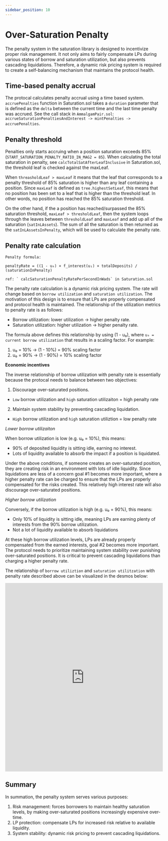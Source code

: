 ```yaml
---
sidebar_position: 10
---
```


# Over-Saturation Penalty

The penalty system in the saturation library is designed to incentivize proper risk management. It not only aims to fairly compensate LPs during various states of borrow and saturation utilization, but also prevents cascading liquidations. Therefore, a dynamic risk pricing system is required to create a self-balancing mechanism that maintains the protocol health.

## Time-based penalty accrual

The protocal calculates penalty accrual using a time based system. `accruePenalties` function in Saturation.sol takes a `duration` parameter that is defined as the `delta` between the current time and the last time penalty was accrued. See the call stack in `AmmalgamPair.sol`: `accrueSaturationPenaltiesAndInterest -> mintPenalties -> accruePenalties`.

## Penalty threshold

Penalties only starts accruing when a position saturation exceeds 85% (`START_SATURATION_PENALTY_RATIO_IN_MAG2 = 85`). When calculating the total saturation in penalty, see `calcTotalSatAfterLeafInclusive` in Saturation.sol, the threshold leaf is checked against the maxLeaf.

When `threasholdLeaf > maxLeaf` it means that the leaf that corresponds to a penalty threshold of 85% saturation is higher than any leaf containing a position. Since `maxLeaf` is defined as `tree.highestSetLeaf`, this means that no position has been set to a leaf that is higher than the threshold leaf. In other words, no position has reached the 85% saturation threshold.

On the other hand, if the a position has reached/surpassed the 85% saturation threshold, `maxLeaf > thresholdLeaf`, then the system loops through the leaves between `thresholdLeaf` and `maxLeaf` and add up all of the saturation (`satInLAssets`). The sum of all the saturation is then returned as the `satInLAssetsInPenalty`, which will be used to calculate the penalty rate.

## Penalty rate calculation

```
Penalty formula:

penaltyRate = ((1 - u₀) × f_interest(u₁) × totalDeposits) / (saturationInPenalty)

ref: ` calcSaturationPenaltyRatePerSecondInWads` in Saturation.sol
```

The penalty rate calculation is a dynamic risk pricing system. The rate will change based on `borrow utilization` and `saturation utilization`. The motivation of this design is to ensure that LPs are properly compensated and protocol health is maintained. The relationship of the utilization metrics to penalty rate is as follows:

- Borrow utilization: lower utilization -> higher penalty rate.
- Saturation utilization: higher utilization -> higher penalty rate.

The formula above defines this relationship by using (1 - u₀), where `u₀ = current borrow utilization` that results in a scaling factor. For example:

1. u₀ = 10% -> (1 - 10%) = 90% scaling factor
2. u₀ = 90% -> (1 - 90%) = 10% scaling factor

**Economic incentives**

The inverse relationship of borrow utilization with penalty rate is essentially because the protocal needs to balance between two objectives:

1. Discourage over-saturated positions.
  - `Low` borrow utilization and `high` saturation utilizaiton = high penalty rate
2. Maintain system stability by preventing cascading liquidation.
  - `High` borrow utilization and `high` saturation utiliztion = low penalty rate

*Lower borrow utilizaiton*

When borrow utilization is low (e.g. u₀ = 10%), this means:
- 90% of deposited liquidity is sitting idle, earning no interest.
- Lots of liquidity available to absorb the impact if a position is liquidated.

Under the above conditions, if someone creates an over-saturated position, they are creating risk in an environment with lots of idle liquidity. Since liquidations are less of a concern goal #1 becomes more important, where a higher penalty rate can be charged to ensure that the LPs are properly compensated for the risks created. This relatively high interest rate will also discourage over-saturated positions.

*Higher borrow utilization*

Conversely, if the borrow utilization is high (e.g. u₀ = 90%), this means:
- Only 10% of liquidity is sitting idle, meaning LPs are earning plenty of interests from the 90% borrow utilization.
- Not a lot of liquidity available to absorb liquidations

At these high borrow utilization levels, LPs are already properly compensated from the earned interests, goal #2 becomes more important. The protocol needs to prioritize maintaining system stability over punishing over-saturated positions. It is critical to prevent cascading liquidations than charging a higher penalty rate.

The relationship of `borrow utiliztion` and `saturation utilitzation` with penalty rate described above can be visualized in the desmos below:

<iframe src="https://www.desmos.com/calculator/ewa7ha8fpw"
  frameBorder="0"
  allowFullScreen
  width="100%"
  height="600"
></iframe>

## Summary

In summation, the penalty system serves various purposes:
1. Risk management: forces borrowers to maintain healthy saturation levels, by making over-saturated positions increasingly expensive over-time.
2. LP protection: compensate LPs for increased risk relative to available liquidity.
3. System stability: dynamic risk pricing to prevent cascading liquidations.

